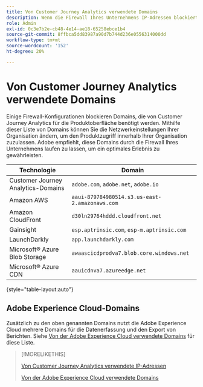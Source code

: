 ```yaml
---
title: Von Customer Journey Analytics verwendete Domains
description: Wenn die Firewall Ihres Unternehmens IP-Adressen blockiert, die von Adobe stammen, verwenden Sie diese Liste, um Ihre Firewall-Einstellungen zu aktualisieren.
role: Admin
exl-id: 0c3e7b2e-cb48-4e14-ae18-65258ebce1b4
source-git-commit: 8ffbca5dd83987a90d7b744d236e0556314000dd
workflow-type: tm+mt
source-wordcount: '152'
ht-degree: 20%

---
```


# Von Customer Journey Analytics verwendete Domains

Einige Firewall-Konfigurationen blockieren Domains, die von Customer Journey Analytics für die Produktoberfläche benötigt werden. Mithilfe dieser Liste von Domains können Sie die Netzwerkeinstellungen Ihrer Organisation ändern, um den Produktzugriff innerhalb Ihrer Organisation zuzulassen. Adobe empfiehlt, diese Domains durch die Firewall Ihres Unternehmens laufen zu lassen, um ein optimales Erlebnis zu gewährleisten.

| Technologie | Domain |
| --- | --- |
| Customer Journey Analytics-Domains | `adobe.com`, `adobe.net`, `adobe.io` |
| Amazon AWS | `aaui-879784980514.s3.us-east-2.amazonaws.com` |
| Amazon CloudFront | `d30ln29764hddd.cloudfront.net` |
| Gainsight | `esp.aptrinsic.com`, `esp-m.aptrinsic.com` |
| LaunchDarkly | `app.launchdarkly.com` |
| Microsoft® Azure Blob Storage | `awaascicdprodva7.blob.core.windows.net` |
| Microsoft® Azure CDN | `aauicdnva7.azureedge.net` |

{style="table-layout:auto"}

## Adobe Experience Cloud-Domains

Zusätzlich zu den oben genannten Domains nutzt die Adobe Experience Cloud mehrere Domains für die Datenerfassung und den Export von Berichten. Siehe [Von der Adobe Experience Cloud verwendete Domains](https://experienceleague.adobe.com/de/docs/core-services/interface/data-collection/domains) für diese Liste.

>[!MORELIKETHIS]
>
>[Von Customer Journey Analytics verwendete IP-Adressen](ip-addresses.md)
>
>[Von der Adobe Experience Cloud verwendete Domains](https://experienceleague.adobe.com/de/docs/core-services/interface/data-collection/domains)
